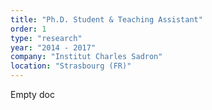 ```yaml
---
title: "Ph.D. Student & Teaching Assistant"
order: 1
type: "research"
year: "2014 - 2017"
company: "Institut Charles Sadron"
location: "Strasbourg (FR)"
---
```


Empty doc

